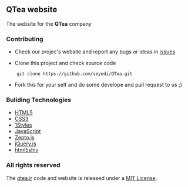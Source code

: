 ## QTea website
The website for the **QTea** company


### Contributing

* Check our projec's website and report any bugs or ideas in [issues](https://github.com/seyedi/QTea/issues)

* Clone this project and check source code
```
    git clone https://github.com/seyedi/QTea.git
```

* Fork this for your self and do some develope and pull request to us ;)


### Buliding Technologies
* [HTML5](http://en.wikipedia.org/wiki/Html5)
* [CSS3](https://developer.mozilla.org/en-US/docs/CSS/CSS_Reference)
* [1Styles](https://github.com/AliMD/1styles)
* [JavaScript](http://en.wikipedia.org/wiki/Javascript)
* [Zepto.js](http://zeptojs.com/zepto.js)
* [jQuery.js](https://github.com/jquery/jquery)
* [html5shiv](https://github.com/aFarkas/html5shiv)


### All rights reserved ###

The [qtea.ir](http://qtea.ir) code and website is released under a [MIT License](http://opensource.org/licenses/MIT).
